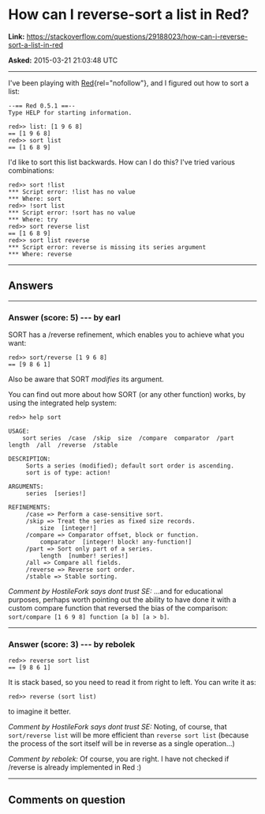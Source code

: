 # How can I reverse-sort a list in Red?

**Link:**
<https://stackoverflow.com/questions/29188023/how-can-i-reverse-sort-a-list-in-red>

**Asked:** 2015-03-21 21:03:48 UTC

------------------------------------------------------------------------

I\'ve been playing with [Red](http://www.red-lang.org/){rel="nofollow"},
and I figured out how to sort a list:

    --== Red 0.5.1 ==-- 
    Type HELP for starting information. 

    red>> list: [1 9 6 8]
    == [1 9 6 8]
    red>> sort list
    == [1 6 8 9]

I\'d like to sort this list backwards. How can I do this? I\'ve tried
various combinations:

    red>> sort !list 
    *** Script error: !list has no value
    *** Where: sort
    red>> !sort list
    *** Script error: !sort has no value
    *** Where: try
    red>> sort reverse list
    == [1 6 8 9]
    red>> sort list reverse
    *** Script error: reverse is missing its series argument
    *** Where: reverse

------------------------------------------------------------------------

## Answers

------------------------------------------------------------------------

### Answer (score: 5) --- by earl

SORT has a /reverse refinement, which enables you to achieve what you
want:

    red>> sort/reverse [1 9 6 8]
    == [9 8 6 1]

Also be aware that SORT *modifies* its argument.

You can find out more about how SORT (or any other function) works, by
using the integrated help system:

    red>> help sort

    USAGE:
        sort series  /case  /skip  size  /compare  comparator  /part  length  /all  /reverse  /stable

    DESCRIPTION:
         Sorts a series (modified); default sort order is ascending. 
         sort is of type: action!

    ARGUMENTS:
         series  [series!]

    REFINEMENTS:
         /case => Perform a case-sensitive sort.
         /skip => Treat the series as fixed size records.
             size  [integer!]
         /compare => Comparator offset, block or function.
             comparator  [integer! block! any-function!]
         /part => Sort only part of a series.
             length  [number! series!]
         /all => Compare all fields.
         /reverse => Reverse sort order.
         /stable => Stable sorting.

*Comment by HostileFork says dont trust SE:* \...and for educational
purposes, perhaps worth pointing out the ability to have done it with a
custom compare function that reversed the bias of the comparison:
`sort/compare [1 6 9 8] function [a b] [a > b]`.

------------------------------------------------------------------------

### Answer (score: 3) --- by rebolek

    red>> reverse sort list
    == [9 8 6 1]

It is stack based, so you need to read it from right to left. You can
write it as:

    red>> reverse (sort list)

to imagine it better.

*Comment by HostileFork says dont trust SE:* Noting, of course, that
`sort/reverse list` will be more efficient than `reverse sort list`
(because the process of the sort itself will be in reverse as a single
operation\...)

*Comment by rebolek:* Of course, you are right. I have not checked if
/reverse is already implemented in Red :)

------------------------------------------------------------------------

## Comments on question
